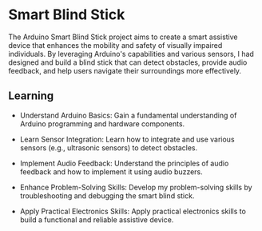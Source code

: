 # Smart Blind Stick

The Arduino Smart Blind Stick project aims to create a smart assistive device that enhances the mobility and safety of visually impaired individuals. By leveraging Arduino's capabilities and various sensors, I had designed and build a blind stick that can detect obstacles, provide audio feedback, and help users navigate their surroundings more effectively.

## Learning

- Understand Arduino Basics: Gain a fundamental understanding of Arduino programming and hardware components.

- Learn Sensor Integration: Learn how to integrate and use various sensors (e.g., ultrasonic sensors) to detect obstacles.

- Implement Audio Feedback: Understand the principles of audio feedback and how to implement it using audio buzzers.

- Enhance Problem-Solving Skills: Develop my problem-solving skills by troubleshooting and debugging the smart blind stick.

- Apply Practical Electronics Skills: Apply practical electronics skills to build a functional and reliable assistive device.

